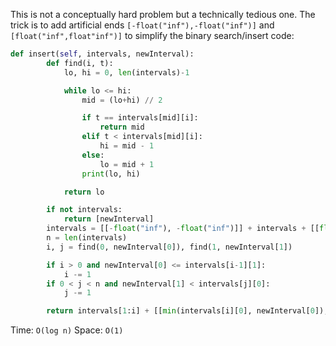 This is not a conceptually hard problem but a technically tedious one. The trick is to add artificial ends `[-float("inf"),-float("inf")]` and `[float("inf",float"inf")]` to simplify the binary search/insert code:
```python
def insert(self, intervals, newInterval):
        def find(i, t):
            lo, hi = 0, len(intervals)-1

            while lo <= hi:
                mid = (lo+hi) // 2

                if t == intervals[mid][i]:
                    return mid
                elif t < intervals[mid][i]:
                    hi = mid - 1
                else:
                    lo = mid + 1
                print(lo, hi)

            return lo

        if not intervals:
            return [newInterval]
        intervals = [[-float("inf"), -float("inf")]] + intervals + [[float("inf"), float("inf")]]
        n = len(intervals)
        i, j = find(0, newInterval[0]), find(1, newInterval[1])

        if i > 0 and newInterval[0] <= intervals[i-1][1]:
            i -= 1
        if 0 < j < n and newInterval[1] < intervals[j][0]:
            j -= 1

        return intervals[1:i] + [[min(intervals[i][0], newInterval[0]), max(intervals[j][1], newInterval[1])]] + intervals[j+1:n-1]
```
Time: `O(log n)`
Space: `O(1)`
